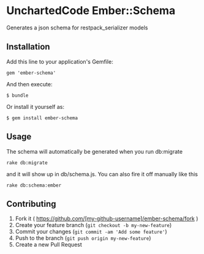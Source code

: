 # UnchartedCode Ember::Schema

Generates a json schema for restpack_serializer models

## Installation

Add this line to your application's Gemfile:

    gem 'ember-schema'

And then execute:

    $ bundle

Or install it yourself as:

    $ gem install ember-schema

## Usage

The schema will automatically be generated when you run db:migrate

```
rake db:migrate
```

and it will show up in db/schema.js. You can also fire it off manually like this

```
rake db:schema:ember
```

## Contributing

1. Fork it ( https://github.com/[my-github-username]/ember-schema/fork )
2. Create your feature branch (`git checkout -b my-new-feature`)
3. Commit your changes (`git commit -am 'Add some feature'`)
4. Push to the branch (`git push origin my-new-feature`)
5. Create a new Pull Request
